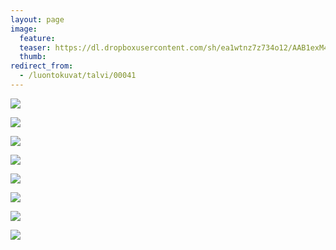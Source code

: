 ```yaml
---
layout: page
image:
  feature:
  teaser: https://dl.dropboxusercontent.com/sh/ea1wtnz7z734o12/AAB1exM4RLZEIUP3vDqmdDXQa/luontokuvat/talvi/2/DS42091-245px.jpg
  thumb:
redirect_from:
  - /luontokuvat/talvi/00041
---
```


[![](https://dl.dropboxusercontent.com/sh/ea1wtnz7z734o12/AAD2ko0xn-hgelys0GsX1ym0a/luontokuvat/talvi/2/DS42090-800px.jpg)](https://dl.dropboxusercontent.com/sh/ea1wtnz7z734o12/AAAPQFffz1-T3FGfScnQj0MJa/luontokuvat/talvi/2/DS42090.jpg)

[![](https://dl.dropboxusercontent.com/sh/ea1wtnz7z734o12/AAAoo7jrqTBIedip5Khwl3hsa/luontokuvat/talvi/2/DS42091-800px.jpg)](https://dl.dropboxusercontent.com/sh/ea1wtnz7z734o12/AAB-YmguL4nJKfmhmlGrdpgWa/luontokuvat/talvi/2/DS42091.jpg)

[![](https://dl.dropboxusercontent.com/sh/ea1wtnz7z734o12/AADVXW11mLpaVVfQ1K3DRSSma/luontokuvat/talvi/2/DS42098-800px.jpg)](https://dl.dropboxusercontent.com/sh/ea1wtnz7z734o12/AAB0L2b6eJIJZOR9P9GdDiIqa/luontokuvat/talvi/2/DS42098.jpg)

[![](https://dl.dropboxusercontent.com/sh/ea1wtnz7z734o12/AACOdhpH2_6VZndKf-BDWZeua/luontokuvat/talvi/2/DS42100-800px.jpg)](https://dl.dropboxusercontent.com/sh/ea1wtnz7z734o12/AAAU3PNcgWcWMPe-P7snjNM6a/luontokuvat/talvi/2/DS42100.jpg)

[![](https://dl.dropboxusercontent.com/sh/ea1wtnz7z734o12/AAAg789CnPelsPwhNiZLtFkza/luontokuvat/talvi/2/DS42101-800px.jpg)](https://dl.dropboxusercontent.com/sh/ea1wtnz7z734o12/AAB35BzN0TrcwObTe6cxFBiYa/luontokuvat/talvi/2/DS42101.jpg)

[![](https://dl.dropboxusercontent.com/sh/ea1wtnz7z734o12/AAApGTlUAEUfygXal84sn1cwa/luontokuvat/talvi/2/DS42103-800px.jpg)](https://dl.dropboxusercontent.com/sh/ea1wtnz7z734o12/AABo7nh3I1Cg8nzIyC9cxf7Wa/luontokuvat/talvi/2/DS42103.jpg)

[![](https://dl.dropboxusercontent.com/sh/ea1wtnz7z734o12/AADAkDUDl8FwWylqFQmBOTCEa/luontokuvat/talvi/2/DS42104-800px.jpg)](https://dl.dropboxusercontent.com/sh/ea1wtnz7z734o12/AAA2GAe8RYVFaVNYsWuSfP4ea/luontokuvat/talvi/2/DS42104.jpg)

[![](https://dl.dropboxusercontent.com/sh/ea1wtnz7z734o12/AABdFChUFBcWtx7iPiUPwl1oa/luontokuvat/talvi/2/DS42106-800px.jpg)](https://dl.dropboxusercontent.com/sh/ea1wtnz7z734o12/AACEjzt4P2rknfSOEyWKNnkja/luontokuvat/talvi/2/DS42106.jpg)
